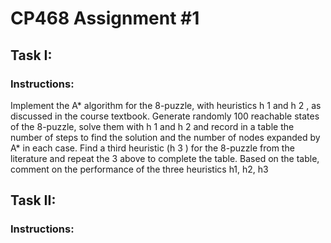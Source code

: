 # CP468 Assignment #1

## Task I:

### Instructions:

Implement the A* algorithm for the 8-puzzle, with heuristics h 1 and h 2 , as discussed in the course textbook. Generate randomly 100 reachable states of the 8-puzzle, solve them with h 1 and h 2 and record in a table the number of steps to find the solution and the number of nodes expanded by A* in each case. Find a third heuristic (h 3 ) for the 8-puzzle from the literature and repeat the 3 above to complete the table. Based on the table, comment on the performance of the three heuristics h1, h2, h3 

## Task II:
### Instructions:
